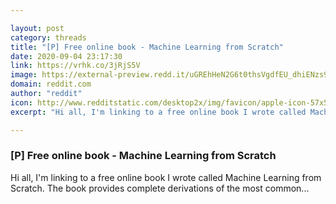 ```yaml
---

layout: post
category: threads
title: "[P] Free online book - Machine Learning from Scratch"
date: 2020-09-04 23:17:30
link: https://vrhk.co/3jRjS5V
image: https://external-preview.redd.it/uGREhHeN2G6t0thsVgdfEU_dhiENzs99QUEOiIKpptA.jpg?width=500&height=261.780104712&auto=webp&crop=500:261.780104712,smart&s=ddd3145c014b88f6356315c6c28002aa412763db
domain: reddit.com
author: "reddit"
icon: http://www.redditstatic.com/desktop2x/img/favicon/apple-icon-57x57.png
excerpt: "Hi all, I'm linking to a free online book I wrote called Machine Learning from Scratch. The book provides complete derivations of the most common..."

---
```


### [P] Free online book - Machine Learning from Scratch

Hi all, I'm linking to a free online book I wrote called Machine Learning from Scratch. The book provides complete derivations of the most common...